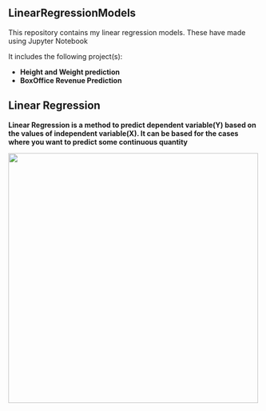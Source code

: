 ## LinearRegressionModels
<p> This repository contains my linear regression models. These have made using Jupyter Notebook</p>

It includes the following project(s):
<ul>
  <li><b>Height and Weight prediction<b></li>
  <li>BoxOffice Revenue Prediction</li>
 </ul>
  
## Linear Regression
<p>Linear Regression is a method to predict dependent variable(Y) based on the values of independent variable(X). It can be based for the cases where you want to predict some continuous quantity</p>

<img src="https://github.com/kashika0112/LinearRegressionModels/blob/main/Images/Rldiagram.png" width=500>